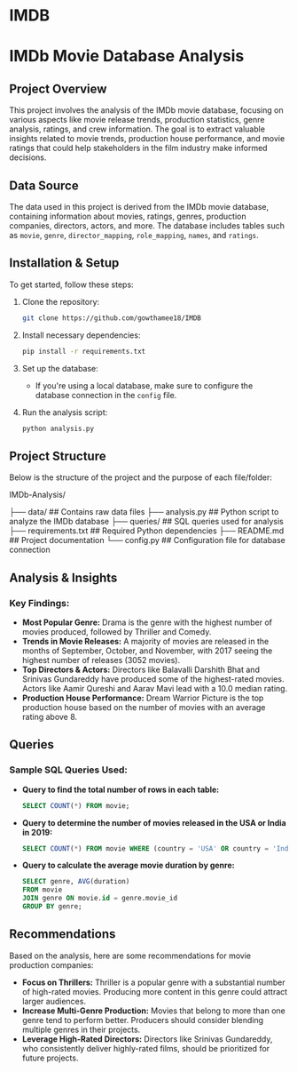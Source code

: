# IMDB

# IMDb Movie Database Analysis

## Project Overview
This project involves the analysis of the IMDb movie database, focusing on various aspects like movie release trends, production statistics, genre analysis, ratings, and crew information. The goal is to extract valuable insights related to movie trends, production house performance, and movie ratings that could help stakeholders in the film industry make informed decisions.

## Data Source
The data used in this project is derived from the IMDb movie database, containing information about movies, ratings, genres, production companies, directors, actors, and more. The database includes tables such as `movie`, `genre`, `director_mapping`, `role_mapping`, `names`, and `ratings`.

## Installation & Setup
To get started, follow these steps:

1. Clone the repository:
    ```bash
    git clone https://github.com/gowthamee18/IMDB
    ```

2. Install necessary dependencies:
    ```bash
    pip install -r requirements.txt
    ```

3. Set up the database:
    - If you're using a local database, make sure to configure the database connection in the `config` file.

4. Run the analysis script:
    ```bash
    python analysis.py
    ```

## Project Structure
Below is the structure of the project and the purpose of each file/folder:

IMDb-Analysis/

├── data/                  ## Contains raw data files
├── analysis.py            ## Python script to analyze the IMDb database
├── queries/               ## SQL queries used for analysis
├── requirements.txt       ## Required Python dependencies
├── README.md              ## Project documentation
└── config.py              ## Configuration file for database connection


## Analysis & Insights
### Key Findings:
- **Most Popular Genre:** Drama is the genre with the highest number of movies produced, followed by Thriller and Comedy.
- **Trends in Movie Releases:** A majority of movies are released in the months of September, October, and November, with 2017 seeing the highest number of releases (3052 movies).
- **Top Directors & Actors:** Directors like Balavalli Darshith Bhat and Srinivas Gundareddy have produced some of the highest-rated movies. Actors like Aamir Qureshi and Aarav Mavi lead with a 10.0 median rating.
- **Production House Performance:** Dream Warrior Picture is the top production house based on the number of movies with an average rating above 8.

## Queries
### Sample SQL Queries Used:
- **Query to find the total number of rows in each table:**
    ```sql
    SELECT COUNT(*) FROM movie;
    ```
- **Query to determine the number of movies released in the USA or India in 2019:**
    ```sql
    SELECT COUNT(*) FROM movie WHERE (country = 'USA' OR country = 'India') AND year = 2019;
    ```
- **Query to calculate the average movie duration by genre:**
    ```sql
    SELECT genre, AVG(duration) 
    FROM movie 
    JOIN genre ON movie.id = genre.movie_id 
    GROUP BY genre;
    ```

## Recommendations
Based on the analysis, here are some recommendations for movie production companies:
- **Focus on Thrillers:** Thriller is a popular genre with a substantial number of high-rated movies. Producing more content in this genre could attract larger audiences.
- **Increase Multi-Genre Production:** Movies that belong to more than one genre tend to perform better. Producers should consider blending multiple genres in their projects.
- **Leverage High-Rated Directors:** Directors like Srinivas Gundareddy, who consistently deliver highly-rated films, should be prioritized for future projects.

